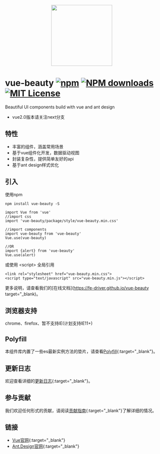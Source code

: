 <p align="center">
    <a href="https://github.com/FE-Driver/vue-beauty">
        <img width="200" src="https://raw.githubusercontent.com/FE-Driver/vue-beauty/master/src/assets/VB-logo.png">
    </a>
</p>

# vue-beauty [![npm](http://img.shields.io/npm/v/vue-beauty.svg)](https://www.npmjs.com/package/vue-beauty) [![NPM downloads](http://img.shields.io/npm/dm/vue-beauty.svg)](https://www.npmjs.com/package/vue-beauty) [![MIT License](https://img.shields.io/github/license/mashape/apistatus.svg)](https://www.npmjs.com/package/vue-beauty)
Beautiful  UI components build with vue and ant design

- vue2.0版本请关注next分支

## 特性
- 丰富的组件，涵盖常用场景
- 基于vue组件化开发，数据驱动视图
- 封装复杂性，提供简单友好的api
- 基于ant design样式优化

## 引入
使用npm
```
npm install vue-beauty -S

import Vue from 'vue'
//import css
import 'vue-beauty/package/style/vue-beauty.min.css'

//import components
import vue-beauty from 'vue-beauty'
Vue.use(vue-beauty)

//OR
import {alert} from 'vue-beauty'
Vue.use(alert)
```
或使用 &lt;script&gt; 全局引用
```
<link rel="stylesheet" href="vue-beauty.min.css"> 
<script type="text/javascript" src="vue-beauty.min.js"></script> 
```
更多说明，请查看我们的[在线文档](https://fe-driver.github.io/vue-beauty target="_blank)。

## 浏览器支持
chrome、firefox、暂不支持IE(计划支持IE11+)

## Polyfill
本组件库内置了一些es最新实例方法的垫片，请查看[Polyfill](https://fe-driver.github.io/vue-beauty/#!/components/polyfill){:target="_blank"}。

## 更新日志
欢迎查看详细的[更新日志](https://github.com/FE-Driver/vue-beauty/releases){:target="_blank"}。

## 参与贡献
我们欢迎任何形式的贡献，请阅读[贡献指南](https://fe-driver.github.io/vue-beauty/#!/components/contribute){:target="_blank"}了解详细的情况。

## 链接
- [Vue官网](http://cn.vuejs.org//){:target="_blank"}
- [Ant.Design官网](http://ant.design/){:target="_blank"}